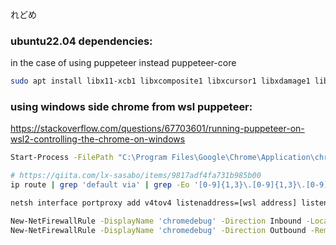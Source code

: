 れどめ

### ubuntu22.04 dependencies:

in the case of using puppeteer instead puppeteer-core

```sh
sudo apt install libx11-xcb1 libxcomposite1 libxcursor1 libxdamage1 libxi-dev libxtst-dev libnss3 libcups2 libxss1 libxrandr2 libasound2 libatk1.0-0 libatk-bridge2.0-0 libpangocairo-1.0-0 libgtk-3-0 libgbm1
```

### using windows side chrome from wsl puppeteer:

https://stackoverflow.com/questions/67703601/running-puppeteer-on-wsl2-controlling-the-chrome-on-windows

```sh
Start-Process -FilePath "C:\Program Files\Google\Chrome\Application\chrome.exe" -ArgumentList "--remote-debugging-port=9222"

# https://qiita.com/lx-sasabo/items/9817adf4fa731b985b00
ip route | grep 'default via' | grep -Eo '[0-9]{1,3}\.[0-9]{1,3}\.[0-9]{1,3}\.[0-9]{1,3}'

netsh interface portproxy add v4tov4 listenaddress=[wsl address] listenport=9222 connectaddress=127.0.0.1 connectport=9222

New-NetFirewallRule -DisplayName 'chromedebug' -Direction Inbound -LocalPort 9222 -Protocol TCP -Action Allow
New-NetFirewallRule -DisplayName 'chromedebug' -Direction Outbound -RemotePort 9222 -Protocol TCP -Action Allow
```
